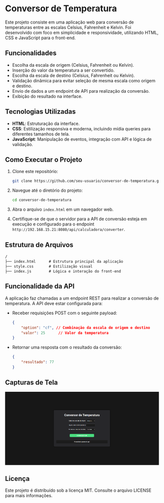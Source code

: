 # Conversor de Temperatura

Este projeto consiste em uma aplicação web para conversão de temperaturas entre as escalas Celsius, Fahrenheit e Kelvin. Foi desenvolvido com foco em simplicidade e responsividade, utilizando HTML, CSS e JavaScript para o front-end.

## Funcionalidades

- Escolha da escala de origem (Celsius, Fahrenheit ou Kelvin).
- Inserção do valor da temperatura a ser convertido.
- Escolha da escala de destino (Celsius, Fahrenheit ou Kelvin).
- Validação dinâmica para evitar seleção de mesma escala como origem e destino.
- Envio de dados a um endpoint de API para realização da conversão.
- Exibição do resultado na interface.

## Tecnologias Utilizadas

- **HTML**: Estruturação da interface.
- **CSS**: Estilização responsiva e moderna, incluindo mídia queries para diferentes tamanhos de tela.
- **JavaScript**: Manipulação de eventos, integração com API e lógica de validação.

## Como Executar o Projeto

1. Clone este repositório:

   ```bash
   git clone https://github.com/seu-usuario/conversor-de-temperatura.git
   ```

2. Navegue até o diretório do projeto:

   ```bash
   cd conversor-de-temperatura
   ```

3. Abra o arquivo `index.html` em um navegador web.

4. Certifique-se de que o servidor para a API de conversão esteja em execução e configurado para o endpoint `http://192.168.15.21:8080/api/calculadora/converter`.

## Estrutura de Arquivos

```
/
├── index.html      # Estrutura principal da aplicação
├── style.css       # Estilização visual
├── index.js        # Lógica e interação do front-end
```

## Funcionalidade da API

A aplicação faz chamadas a um endpoint REST para realizar a conversão de temperatura. A API deve estar configurada para:

- Receber requisições POST com o seguinte payload:

  ```json
  {
      "option": "cf", // Combinação da escala de origem e destino
      "valor": 25      // Valor da temperatura
  }
  ```

- Retornar uma resposta com o resultado da conversão:

  ```json
  {
      "resultado": 77
  }
  ```


## Capturas de Tela

<img src="imgs/conversor1.png" alt="Print da tela">

## Licença

Este projeto é distribuído sob a licença MIT. Consulte o arquivo LICENSE para mais informações.

